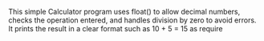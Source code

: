 This simple Calculator program uses float() to allow decimal numbers, checks the operation entered, and handles division by zero to avoid errors. It prints the result in a clear format such as 10 + 5 = 15 as require
